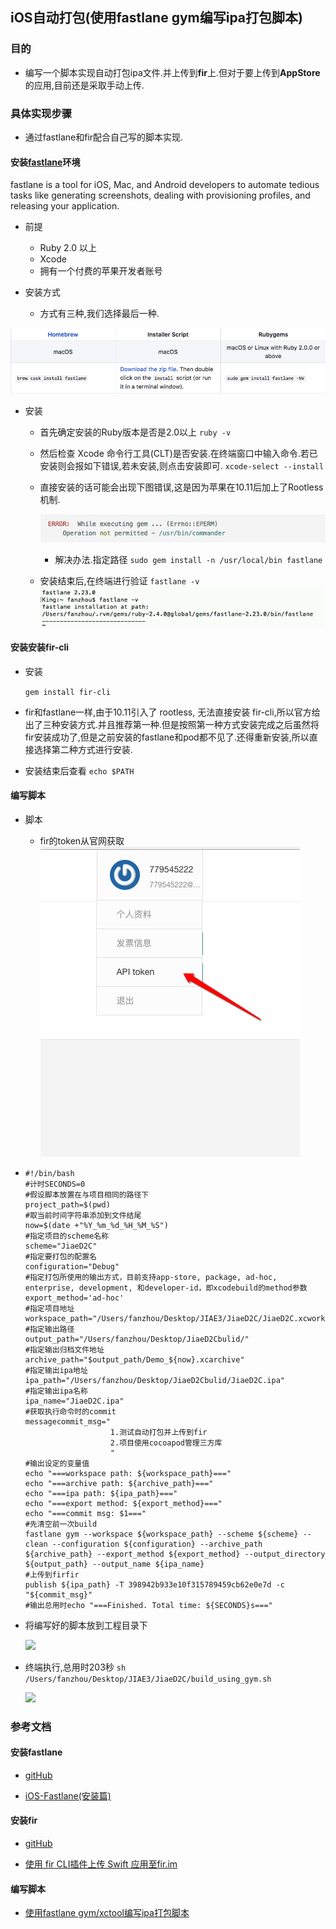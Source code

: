 ## iOS自动打包\(**使用fastlane gym编写ipa打包脚本**\)

### 目的

* 编写一个脚本实现自动打包ipa文件.并上传到**fir**上.但对于要上传到**AppStore**的应用,目前还是采取手动上传.

### 具体实现步骤

* 通过fastlane和fir配合自己写的脚本实现.

#### 安装[**fastlane**](https://github.com/fastlane/fastlane)环境

fastlane is a tool for iOS, Mac, and Android developers to automate tedious tasks like generating screenshots, dealing with provisioning profiles, and releasing your application.

* 前提

  * Ruby 2.0 以上
  * Xcode
  * 拥有一个付费的苹果开发者账号


* 安装方式

  * 方式有三种,我们选择最后一种.


![](/assets/Snip20170328_3.png)

* 安装

  * 首先确定安装的Ruby版本是否是2.0以上
    `ruby -v`
  * 然后检查 Xcode 命令行工具\(CLT\)是否安装.在终端窗口中输入命令.若已安装则会报如下错误,若未安装,则点击安装即可.
    `xcode-select --install`

  * 直接安装的话可能会出现下图错误,这是因为苹果在10.11后加上了Rootless机制.

    ![](/assets/Snip20170328_4.png)

    * 解决办法.指定路径
      `sudo gem install -n /usr/local/bin fastlane`

  * 安装结束后,在终端进行验证
    `fastlane -v`
    ![](/assets/Snip20170328_5.png)



#### 安装安装fir-cli

* 安装

  `gem install fir-cli`


* fir和fastlane一样,由于10.11引入了 rootless, 无法直接安装 fir-cli,所以官方给出了三种安装方式.并且推荐第一种.但是按照第一种方式安装完成之后虽然将fir安装成功了,但是之前安装的fastlane和pod都不见了.还得重新安装,所以直接选择第二种方式进行安装.

* 安装结束后查看
  `echo $PATH`


#### 编写脚本

* 脚本

  * fir的token从官网获取
    ![](/assets/Snip20170328_11.png)


* ```obje
  #!/bin/bash
  #计时SECONDS=0
  #假设脚本放置在与项目相同的路径下
  project_path=$(pwd)
  #取当前时间字符串添加到文件结尾
  now=$(date +"%Y_%m_%d_%H_%M_%S")
  #指定项目的scheme名称
  scheme="JiaeD2C"
  #指定要打包的配置名
  configuration="Debug"
  #指定打包所使用的输出方式，目前支持app-store, package, ad-hoc, enterprise, development, 和developer-id，即xcodebuild的method参数
  export_method='ad-hoc'
  #指定项目地址
  workspace_path="/Users/fanzhou/Desktop/JIAE3/JiaeD2C/JiaeD2C.xcworkspace"
  #指定输出路径
  output_path="/Users/fanzhou/Desktop/JiaeD2Cbulid/"
  #指定输出归档文件地址
  archive_path="$output_path/Demo_${now}.xcarchive"
  #指定输出ipa地址
  ipa_path="/Users/fanzhou/Desktop/JiaeD2Cbulid/JiaeD2C.ipa"
  #指定输出ipa名称
  ipa_name="JiaeD2C.ipa"
  #获取执行命令时的commit 
  messagecommit_msg="
                     1.测试自动打包并上传到fir 
                     2.项目使用cocoapod管理三方库
                     "
  #输出设定的变量值
  echo "===workspace path: ${workspace_path}==="
  echo "===archive path: ${archive_path}==="
  echo "===ipa path: ${ipa_path}==="
  echo "===export method: ${export_method}==="
  echo "===commit msg: $1==="
  #先清空前一次build
  fastlane gym --workspace ${workspace_path} --scheme ${scheme} --clean --configuration ${configuration} --archive_path ${archive_path} --export_method ${export_method} --output_directory ${output_path} --output_name ${ipa_name}
  #上传到firfir 
  publish ${ipa_path} -T 398942b933e10f315789459cb62e0e7d -c "${commit_msg}"
  #输出总用时echo "===Finished. Total time: ${SECONDS}s==="
  ```

* 将编写好的脚本放到工程目录下

  ![](/assets/Snip20170328_9.png)

* 终端执行,总用时203秒
  `sh /Users/fanzhou/Desktop/JIAE3/JiaeD2C/build_using_gym.sh`

  ![](/assets/Snip20170328_10.png)


### 参考文档

#### 安装fastlane

* [gitHub](https://github.com/fastlane/fastlane)

* [iOS-Fastlane\(安装篇\)](http://www.jianshu.com/p/abc2063f0981)


#### 安装fir

* [gitHub](https://github.com/FIRHQ/fir-cli/blob/master/doc/install.md)

* [使用 fir CLI插件上传 Swift 应用至fir.im](http://www.jianshu.com/p/f17caec72f0b)


#### 编写脚本

* [使用fastlane gym\/xctool编写ipa打包脚本](http://www.jianshu.com/p/54ab07f2e63b)


